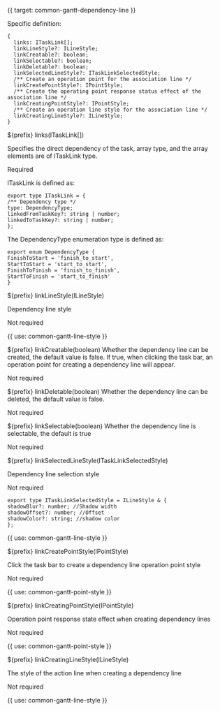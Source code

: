 {{ target: common-gantt-dependency-line }}

Specific definition:

```
{
  links: ITaskLink[];
  linkLineStyle?: ILineStyle;
  linkCreatable?: boolean;
  linkSelectable?: boolean;
  linkDeletable?: boolean;
  linkSelectedLineStyle?: ITaskLinkSelectedStyle;
  /** Create an operation point for the association line */
  linkCreatePointStyle?: IPointStyle;
  /** Create the operating point response status effect of the association line */
  linkCreatingPointStyle?: IPointStyle;
  /** Create an operation line style for the association line */
  linkCreatingLineStyle?: ILineStyle;
}
```

${prefix} links(ITaskLink[])

Specifies the direct dependency of the task, array type, and the array elements are of ITaskLink type.

Required

ITaskLink is defined as:

```
export type ITaskLink = {
/** Dependency type */
type: DependencyType;
linkedFromTaskKey?: string | number;
linkedToTaskKey?: string | number;
};
```

The DependencyType enumeration type is defined as:

```
export enum DependencyType {
FinishToStart = 'finish_to_start',
StartToStart = 'start_to_start',
FinishToFinish = 'finish_to_finish',
StartToFinish = 'start_to_finish'
}
```

${prefix} linkLineStyle(ILineStyle)

Dependency line style

Not required

{{ use: common-gantt-line-style }}

${prefix} linkCreatable(boolean)
Whether the dependency line can be created, the default value is false. If true, when clicking the task bar, an operation point for creating a dependency line will appear.

Not required

${prefix} linkDeletable(boolean)
Whether the dependency line can be deleted, the default value is false.

Not required

${prefix} linkSelectable(boolean)
Whether the dependency line is selectable, the default is true

Not required

${prefix} linkSelectedLineStyle(ITaskLinkSelectedStyle)

Dependency line selection style

Not required

```
export type ITaskLinkSelectedStyle = ILineStyle & {
shadowBlur?: number; //Shadow width
shadowOffset?: number; //Offset
shadowColor?: string; //shadow color
};
```

{{ use: common-gantt-line-style }}

${prefix} linkCreatePointStyle(IPointStyle)

Click the task bar to create a dependency line operation point style

Not required

{{ use: common-gantt-point-style }}

${prefix} linkCreatingPointStyle(IPointStyle)

Operation point response state effect when creating dependency lines

Not required

{{ use: common-gantt-point-style }}

${prefix} linkCreatingLineStyle(ILineStyle)

The style of the action line when creating a dependency line

Not required

{{ use: common-gantt-line-style }}
